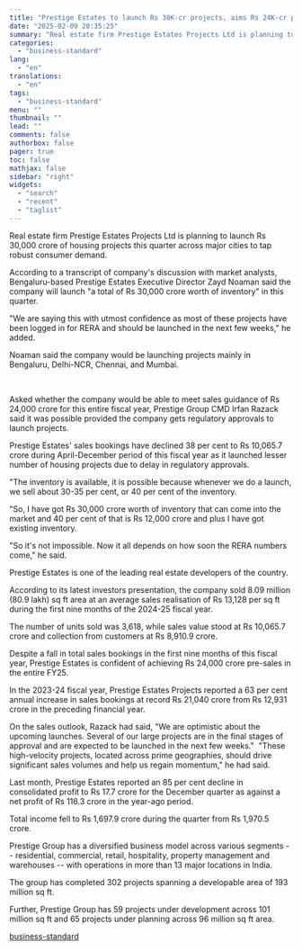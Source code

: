 ```yaml
---
title: "Prestige Estates to launch Rs 30K-cr projects, aims Rs 24K-cr pre-sales"
date: "2025-02-09 20:35:25"
summary: "Real estate firm Prestige Estates Projects Ltd is planning to launch Rs 30,000 crore of housing projects this quarter across major cities to tap robust consumer demand. According to a transcript of company's discussion with market analysts, Bengaluru-based Prestige Estates Executive Director Zayd Noaman said the company will launch \"a..."
categories:
  - "business-standard"
lang:
  - "en"
translations:
  - "en"
tags:
  - "business-standard"
menu: ""
thumbnail: ""
lead: ""
comments: false
authorbox: false
pager: true
toc: false
mathjax: false
sidebar: "right"
widgets:
  - "search"
  - "recent"
  - "taglist"
---
```


Real estate firm Prestige Estates Projects Ltd is planning to launch Rs 30,000 crore of housing projects this quarter across major cities to tap robust consumer demand.

According to a transcript of company's discussion with market analysts, Bengaluru-based Prestige Estates Executive Director Zayd Noaman said the company will launch "a total of Rs 30,000 crore worth of inventory" in this quarter.

"We are saying this with utmost confidence as most of these projects have been logged in for RERA and should be launched in the next few weeks," he added.

Noaman said the company would be launching projects mainly in Bengaluru, Delhi-NCR, Chennai, and Mumbai.

 

Asked whether the company would be able to meet sales guidance of Rs 24,000 crore for this entire fiscal year, Prestige Group CMD Irfan Razack said it was possible provided the company gets regulatory approvals to launch projects.

Prestige Estates' sales bookings have declined 38 per cent to Rs 10,065.7 crore during April-December period of this fiscal year as it launched lesser number of housing projects due to delay in regulatory approvals.

"The inventory is available, it is possible because whenever we do a launch, we sell about 30-35 per cent, or 40 per cent of the inventory.

"So, I have got Rs 30,000 crore worth of inventory that can come into the market and 40 per cent of that is Rs 12,000 crore and plus I have got existing inventory.

"So it's not impossible. Now it all depends on how soon the RERA numbers come," he said.

Prestige Estates is one of the leading real estate developers of the country.

According to its latest investors presentation, the company sold 8.09 million (80.9 lakh) sq ft area at an average sales realisation of Rs 13,128 per sq ft during the first nine months of the 2024-25 fiscal year.

The number of units sold was 3,618, while sales value stood at Rs 10,065.7 crore and collection from customers at Rs 8,910.9 crore.

Despite a fall in total sales bookings in the first nine months of this fiscal year, Prestige Estates is confident of achieving Rs 24,000 crore pre-sales in the entire FY25.

In the 2023-24 fiscal year, Prestige Estates Projects reported a 63 per cent annual increase in sales bookings at record Rs 21,040 crore from Rs 12,931 crore in the preceding financial year.

On the sales outlook, Razack had said, "We are optimistic about the upcoming launches. Several of our large projects are in the final stages of approval and are expected to be launched in the next few weeks."  "These high-velocity projects, located across prime geographies, should drive significant sales volumes and help us regain momentum," he had said.

Last month, Prestige Estates reported an 85 per cent decline in consolidated profit to Rs 17.7 crore for the December quarter as against a net profit of Rs 116.3 crore in the year-ago period.

Total income fell to Rs 1,697.9 crore during the quarter from Rs 1,970.5 crore.

Prestige Group has a diversified business model across various segments -- residential, commercial, retail, hospitality, property management and warehouses -- with operations in more than 13 major locations in India.

The group has completed 302 projects spanning a developable area of 193 million sq ft.

Further, Prestige Group has 59 projects under development across 101 million sq ft and 65 projects under planning across 96 million sq ft area.

[business-standard](https://www.business-standard.com/pti-stories/national/prestige-estates-to-launch-rs-30k-cr-housing-projects-in-jan-mar-aim-rs-24k-cr-pre-sales-in-fy25-125020900406_1.html)
